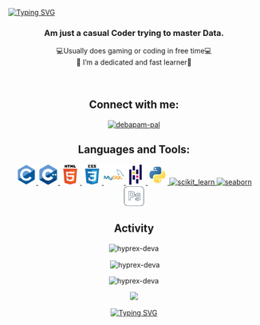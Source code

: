 

[![Typing SVG](https://readme-typing-svg.demolab.com?font=Press+Start+2P&duration=4000&pause=300&color=00D913&center=true&multiline=true&width=1000&height=80&lines=Hello+there!!;Its+me+Hyprex;Welcome+to+my+profile)](https://git.io/typing-svg)

<!-- <picture>
  <source media="(prefers-color-scheme: dark)" srcset="https://github.com/hyprex-deva/Portfolio/blob/main/Screenshot%202022-08-30%20202715.jpg?raw=true">
  <source media="(prefers-color-scheme: light)" srcset="https://github.com/hyprex-deva/Portfolio/blob/main/Screenshot%202022-08-30%20202715.jpg?raw=true">
  <img alt="Shows an illustrated sun in light color mode and a moon with stars in dark color mode." src="https://user-images.githubusercontent.com/25423296/163456779-a8556205-d0a5-45e2-ac17-42d089e3c3f8.png">
</picture> -->


<div align=center>
  <h3>Am just a casual Coder trying to master Data.</h3>

<!-- 🎓I am currently studying B.Tech🎓 <br> -->
💻Usually does gaming or coding in free time💻 <br>
🌱 I’m a dedicated and fast learner🌱 <br>
  <br>
<br>
</div>

<h2 align="center">Connect with me:</h2>
<p align="center">
<!-- <a href="https://linkedin.com/in/debapam-pal" target="blank"><img align="center" src="https://raw.githubusercontent.com/rahuldkjain/github-profile-readme-generator/master/src/images/icons/Social/linked-in-alt.svg" alt="debapam-pal" height="30" width="40" /></a> -->
  <a href="https://discordapp.com/channels/@me/692253352892825658/" target="blank"><img align="center" src="https://github.com/rahuldkjain/github-profile-readme-generator/blob/master/src/images/icons/Social/discord.svg" alt="debapam-pal" height="30" width="40" /></a>
<!--   <a href="mailto:debapampal2002@gmail.com" target="blank"><img align="center" src="https://github.com/rahuldkjain/github-profile-readme-generator/blob/master/src/images/icons/Social/google.svg" alt="debapam-pal" height="30" width="40" /></a> -->
</p>



<h2 align="center">Languages and Tools:</h2>
<p align="center"> <a href="https://www.cprogramming.com/" target="_blank" rel="noreferrer"> <img src="https://raw.githubusercontent.com/devicons/devicon/master/icons/c/c-original.svg" alt="c" width="40" height="40"/> </a> <a href="https://www.w3schools.com/cpp/" target="_blank" rel="noreferrer"> <img src="https://raw.githubusercontent.com/devicons/devicon/master/icons/cplusplus/cplusplus-original.svg" alt="cplusplus" width="40" height="40"/> </a> <a href="https://www.w3.org/html/" target="_blank" rel="noreferrer"> <img src="https://raw.githubusercontent.com/devicons/devicon/master/icons/html5/html5-original-wordmark.svg" alt="html5" width="40" height="40"/> </a> <a href="https://www.w3schools.com/css/" target="_blank" rel="noreferrer"> <img src="https://raw.githubusercontent.com/devicons/devicon/master/icons/css3/css3-original-wordmark.svg" alt="css3" width="40" height="40"/> </a> <a href="https://www.mysql.com/" target="_blank" rel="noreferrer"> <img src="https://raw.githubusercontent.com/devicons/devicon/master/icons/mysql/mysql-original-wordmark.svg" alt="mysql" width="40" height="40"/> </a> <a href="https://pandas.pydata.org/" target="_blank" rel="noreferrer"> <img src="https://raw.githubusercontent.com/devicons/devicon/2ae2a900d2f041da66e950e4d48052658d850630/icons/pandas/pandas-original.svg" alt="pandas" width="40" height="40"/> </a> <a href="https://www.python.org" target="_blank" rel="noreferrer"> <img src="https://raw.githubusercontent.com/devicons/devicon/master/icons/python/python-original.svg" alt="python" width="40" height="40"/> </a> <a href="https://scikit-learn.org/" target="_blank" rel="noreferrer"> <img src="https://upload.wikimedia.org/wikipedia/commons/0/05/Scikit_learn_logo_small.svg" alt="scikit_learn" width="40" height="40"/> </a> <a href="https://seaborn.pydata.org/" target="_blank" rel="noreferrer"> <img src="https://seaborn.pydata.org/_images/logo-mark-lightbg.svg" alt="seaborn" width="40" height="40"/> </a> <a href="https://www.photoshop.com/en" target="_blank" rel="noreferrer"> <img src="https://raw.githubusercontent.com/devicons/devicon/master/icons/photoshop/photoshop-line.svg" alt="photoshop" width="40" height="40"/> </a> </p>

<!--
<p align="left"> <a href="https://www.java.com" target="_blank" rel="noreferrer"> <img src="https://raw.githubusercontent.com/devicons/devicon/master/icons/java/java-original.svg" alt="java" width="40" height="40"/> </a> <a href="https://www.w3schools.com/css/" target="_blank" rel="noreferrer"> <img src="https://raw.githubusercontent.com/devicons/devicon/master/icons/css3/css3-original-wordmark.svg" alt="css3" width="40" height="40"/> </a> <a href="https://www.w3.org/html/" target="_blank" rel="noreferrer"> <img src="https://raw.githubusercontent.com/devicons/devicon/master/icons/html5/html5-original-wordmark.svg" alt="html5" width="40" height="40"/> </a> <a href="https://www.mongodb.com/" target="_blank" rel="noreferrer"> <img src="https://raw.githubusercontent.com/devicons/devicon/master/icons/mongodb/mongodb-original-wordmark.svg" alt="mongodb" width="40" height="40"/> </a> <a href="https://www.microsoft.com/en-us/sql-server" target="_blank" rel="noreferrer"> <img src="https://www.svgrepo.com/show/303229/microsoft-sql-server-logo.svg" alt="mssql" width="40" height="40"/> </a> <a href="https://www.mysql.com/" target="_blank" rel="noreferrer"> <img src="https://raw.githubusercontent.com/devicons/devicon/master/icons/mysql/mysql-original-wordmark.svg" alt="mysql" width="40" height="40"/> </a> <a href="https://www.photoshop.com/en" target="_blank" rel="noreferrer"> <img src="https://raw.githubusercontent.com/devicons/devicon/master/icons/photoshop/photoshop-line.svg" alt="photoshop" width="40" height="40"/> </a> <a href="https://www.python.org" target="_blank" rel="noreferrer"> <img src="https://raw.githubusercontent.com/devicons/devicon/master/icons/python/python-original.svg" alt="python" width="40" height="40"/> </a> <a href="https://seaborn.pydata.org/" target="_blank" rel="noreferrer"> <img src="https://seaborn.pydata.org/_images/logo-mark-lightbg.svg" alt="seaborn" width="40" height="40"/> </a> </p>


 [![My Skills](https://skillicons.dev/icons?i=c,cpp,html,css,mysql,py,sklearn,ps&perline=5)](https://skillicons.dev) -->

<h2 align="center">Activity</h2>
<div align=center>
<!-- ![github stats](https://github-readme-stats.vercel.app/api?username=hyprex-deva&show_icons=true&theme=radical) -->
<p><img align="center" src="https://github-readme-streak-stats.herokuapp.com/?user=hyprex-deva&theme=dark" alt="hyprex-deva" /></p>
<p>&nbsp;<img align="center" src="https://github-readme-stats.vercel.app/api?username=hyprex-deva&show_icons=true&locale=en&theme=dark" alt="hyprex-deva" /></p>
<p><img align="center" src="https://github-readme-stats.vercel.app/api/top-langs?username=hyprex-deva&show_icons=true&locale=en&layout=compact&theme=dark" alt="hyprex-deva" /></p>
  </div>



<div align=center>
<img src="https://komarev.com/ghpvc/?username=hyprex-deva&label=People+Who+Viewed+My+Profile"
     </div>
                                                                          
[![Typing SVG](https://readme-typing-svg.demolab.com?font=Press+Start+2P&duration=4000&pause=300&color=00D913&center=true&multiline=true&width=1000&height=60&lines=It's+Not+Much+But+It's+Honest+Work!;Thank+You+%3A%5D)](https://git.io/typing-svg)
